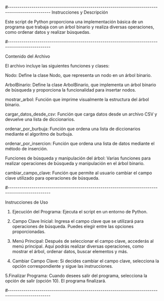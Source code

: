#---------------------------------------------------------------------------------------------------
Instrucciones y Descripción


Este script de Python proporciona una implementación básica de un programa que trabaja
con un árbol binario y realiza diversas operaciones, como ordenar datos y realizar búsquedas.

#---------------------------------------------------------------------------------------------------

Contenido del Archivo


El archivo incluye las siguientes funciones y clases:

Nodo: Define la clase Nodo, que representa un nodo en un árbol binario.

ArbolBinario: Define la clase ArbolBinario, que implementa un árbol binario de búsqueda y 
proporciona la funcionalidad para insertar nodos.

mostrar_arbol: Función que imprime visualmente la estructura del árbol binario.

cargar_datos_desde_csv: Función que carga datos desde un archivo CSV y devuelve una lista de 
diccionarios.

ordenar_por_burbuja: Función que ordena una lista de diccionarios mediante 
el algoritmo de burbuja.

ordenar_por_insercion: Función que ordena una lista de datos mediante el método de inserción.

Funciones de búsqueda y manipulación del árbol: Varias funciones para realizar 
operaciones de búsqueda y manipulación en el árbol binario.

cambiar_campo_clave: Función que permite al usuario cambiar el campo clave utilizado
para operaciones de búsqueda.

#---------------------------------------------------------------------------------------------------

Instrucciones de Uso


1. Ejecución del Programa: Ejecuta el script en un entorno de Python.

2. Campo Clave Inicial: Ingresa el campo clave que se utilizará para operaciones de búsqueda.
   Puedes elegir entre las opciones proporcionadas.

3. Menú Principal: Después de seleccionar el campo clave, accederás al menú principal.
   Aquí podrás realizar diversas operaciones, como mostrar el árbol,
   ordenar datos, buscar elementos y más.

4. Cambiar Campo Clave: Si decides cambiar el campo clave,
   selecciona la opción correspondiente y sigue las instrucciones.

5.Finalizar Programa: Cuando desees salir del programa, selecciona la opción de salir (opción 10). 
    El programa finalizará.


#---------------------------------------------------------------------------------------------------
